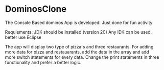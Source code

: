 # DominosClone
 The Console Based dominos App is developed. Just done for fun activity

 Requiements:
   JDK should be installed (version 20)
   Any IDK can be used, better use Eclipse

 The app will display two type of pizza's and three restaurants.
 For adding more data for pizza and restauarants, add the data in the array and add more switch statements for every data.
 Change the print statements in three functionality and prefer a better logic.
 
